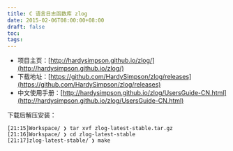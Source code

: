 ```yaml
---
title: C 语言日志函数库 zlog
date: 2015-02-06T08:00:00+08:00
draft: false
toc:
tags:
---
```



* 项目主页：[http://hardysimpson.github.io/zlog/](http://hardysimpson.github.io/zlog/)
* 下载地址：[https://github.com/HardySimpson/zlog/releases](https://github.com/HardySimpson/zlog/releases)
* 中文使用手册：[http://hardysimpson.github.io/zlog/UsersGuide-CN.html](http://hardysimpson.github.io/zlog/UsersGuide-CN.html)

下载后解压安装：

	[21:15]Workspace/ ❯ tar xvf zlog-latest-stable.tar.gz 
	[21:16]Workspace/ ❯ cd zlog-latest-stable 
	[21:17]zlog-latest-stable/ ❯ make
